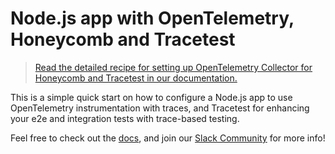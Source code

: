# Node.js app with OpenTelemetry, Honeycomb and Tracetest

> [Read the detailed recipe for setting up OpenTelemetry Collector for Honeycomb and Tracetest in our documentation.](https://docs.tracetest.io/examples-tutorials/recipes/running-tracetest-with-honeycomb)

This is a simple quick start on how to configure a Node.js app to use OpenTelemetry instrumentation with traces, and Tracetest for enhancing your e2e and integration tests with trace-based testing.

Feel free to check out the [docs](https://docs.tracetest.io/), and join our [Slack Community](https://dub.sh/tracetest-community) for more info!
